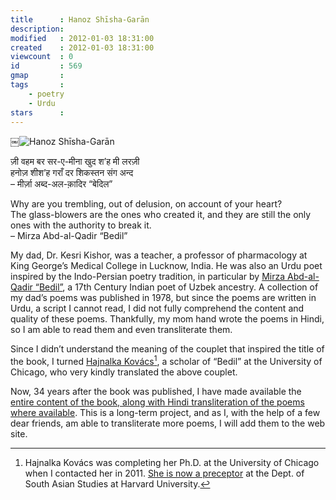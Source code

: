 ```yaml
---
title      : Hanoz Shīsha-Garān
description: 
modified   : 2012-01-03 18:31:00
created    : 2012-01-03 18:31:00
viewcount  : 0
id         : 569
gmap       : 
tags       : 
    - poetry
    - Urdu
stars      : 
---
```


￼![Hanoz Shīsha-Garān](hanoz-couplet.png)

ज़ी वहम बर सर-ए-मीना खुद श’ह मी लरज़ी  
हनोज़ शीश’ह गराँ दर शिकस्तन संग अन्द  
– मीर्ज़ा अब्द-अल-क़ादिर “बेदिल”  

Why are you trembling, out of delusion, on account of your heart?  
The glass-blowers are the ones who created it, and they are still the only ones with the authority to break it.  
– Mirza Abd-al-Qadir “Bedil”

My dad, Dr. Kesri Kishor, was a teacher, a professor of pharmacology at King George’s Medical College in Lucknow, India. He was also an Urdu poet inspired by the Indo-Persian poetry tradition, in particular by [Mirza Abd-al-Qadir “Bedil”](https://en.wikipedia.org/wiki/Abdul-Qādir_Bedil), a 17th Century Indian poet of Uzbek ancestry. A collection of my dad’s poems was published in 1978, but since the poems are written in Urdu, a script I cannot read, I did not fully comprehend the content and quality of these poems. Thankfully, my mom hand wrote the poems in Hindi, so I am able to read them and even transliterate them.

Since I didn’t understand the meaning of the couplet that inspired the title of the book, I turned [Hajnalka Kovács](<a href="https://sas.fas.harvard.edu/people/catherine-warner" target="_blank">)[^1], a scholar of “Bedil” at the University of Chicago, who very kindly translated the above couplet.

Now, 34 years after the book was published, I have made available the [entire content of the book, along with Hindi transliteration of the poems where available](/Hanoz?show=presentation). This is a long-term project, and as I, with the help of a few dear friends, am able to transliterate more poems, I will add them to the web site.

[^1]: Hajnalka Kovács was completing her Ph.D. at the University of Chicago when I contacted her in 2011. <a href="https://sas.fas.harvard.edu/people/catherine-warner" target="_blank">She is now a preceptor</a> at the Dept. of South Asian Studies at Harvard University.